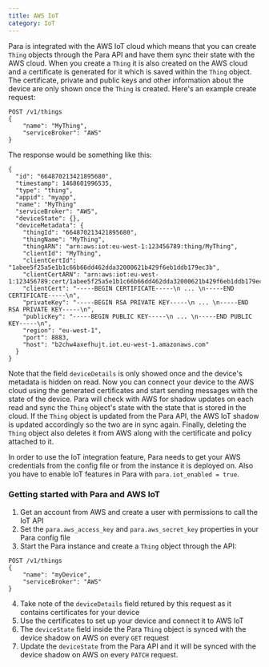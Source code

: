 ```yaml
---
title: AWS IoT
category: IoT
---
```


Para is integrated with the AWS IoT cloud which means that you can create `Thing` objects through the Para API and have
them sync their state with the AWS cloud. When you create a `Thing` it is also created on the AWS cloud and a
certificate is generated for it which is saved within the `Thing` object. The certificate, private and public keys
and other information about the device are only shown once the `Thing` is created. Here's an example create request:

```
POST /v1/things
{
	"name": "MyThing",
	"serviceBroker": "AWS"
}
```

The response would be something like this:

```
{
  "id": "664870213421895680",
  "timestamp": 1468601996535,
  "type": "thing",
  "appid": "myapp",
  "name": "MyThing"
  "serviceBroker": "AWS",
  "deviceState": {},
  "deviceMetadata": {
    "thingId": "664870213421895680",
    "thingName": "MyThing",
    "thingARN": "arn:aws:iot:eu-west-1:123456789:thing/MyThing",
    "clientId": "MyThing",
    "clientCertId": "1abee5f25a5e1b1c66b66dd462dda32000621b429f6eb1ddb179ec3b",
    "clientCertARN": "arn:aws:iot:eu-west-1:123456789:cert/1abee5f25a5e1b1c66b66dd462dda32000621b429f6eb1ddb179ec3b",
    "clientCert": "-----BEGIN CERTIFICATE-----\n ... \n-----END CERTIFICATE-----\n",
    "privateKey": "-----BEGIN RSA PRIVATE KEY-----\n ... \n-----END RSA PRIVATE KEY-----\n",
    "publicKey": "-----BEGIN PUBLIC KEY-----\n ... \n-----END PUBLIC KEY-----\n",
    "region": "eu-west-1",
    "port": 8883,
    "host": "b2chw4axefhujt.iot.eu-west-1.amazonaws.com"
  }
}
```
Note that the field `deviceDetails` is only showed once and the device's metadata is hidden on read.
Now you can connect your device to the AWS cloud using the generated certificates and start sending messages with the
state of the device. Para will check with AWS for shadow updates on each read and sync the `Thing` object's
state with the state that is stored in the cloud. If the `Thing` object is updated from the Para API, the AWS IoT
shadow is updated accordingly so the two are in sync again. Finally, deleting the `Thing` object also deletes it from
AWS along with the certificate and policy attached to it.

In order to use the IoT integration feature, Para needs to get your AWS credentials from the config file or from the
instance it is deployed on. Also you have to enable IoT features in Para with `para.iot_enabled = true`.

### Getting started with Para and AWS IoT

1. Get an account from AWS and create a user with permissions to call the IoT API
2. Set the `para.aws_access_key` and `para.aws_secret_key` properties in your Para config file
3. Start the Para instance and create a `Thing` object through the API:
```
POST /v1/things
{
	"name": "myDevice",
	"serviceBroker": "AWS"
}
```
4. Take note of the `deviceDetails` field retured by this request as it contains certificates for your device
5. Use the certificates to set up your device and connect it to AWS IoT
6. The `deviceState` field inside the Para `Thing` object is synced with the device shadow on AWS on every `GET` request
7. Update the `deviceState` from the Para API and it will be synced with the device shadow on AWS on every `PATCH` request.

